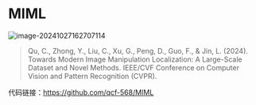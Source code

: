# MIML

![image-20241027162707114](https://s2.loli.net/2024/10/27/HUv4P8uJxLXY7iW.png)

> Qu, C., Zhong, Y., Liu, C., Xu, G., Peng, D., Guo, F., & Jin, L. (2024). Towards Modern Image Manipulation Localization: A Large-Scale Dataset and Novel Methods. IEEE/CVF Conference on Computer Vision and Pattern Recognition (CVPR).

代码链接：https://github.com/qcf-568/MIML